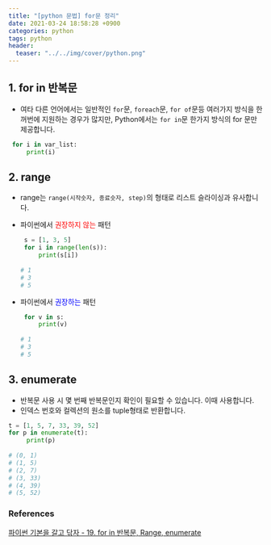 ```yaml
---
title: "[python 문법] for문 정리"
date: 2021-03-24 18:58:28 +0900
categories: python
tags: python
header:
  teaser: "../../img/cover/python.png"
---
```


## 1. for in 반복문

- 여타 다른 언어에서는 일반적인 `for`문, `foreach`문, `for of`문등 여러가지 방식을 한꺼번에 지원하는 경우가 많지만, Python에서는 `for in`문 한가지 방식의 for 문만 제공합니다.

```python
 for i in var_list:
     print(i)
```



## 2. range

- range는 `range(시작숫자, 종료숫자, step)`의 형태로 리스트 슬라이싱과 유사합니다.

- 파이썬에서<span style="color:red"> 권장하지 않는 </span>패턴

  ```python
   s = [1, 3, 5]
   for i in range(len(s)):
       print(s[i])
          
  # 1
  # 3
  # 5
  ```

- 파이썬에서<span style="color:blue"> 권장하는 </span>패턴

  ```python
   for v in s:
       print(v)
      
  # 1
  # 3
  # 5
  ```



## 3. enumerate

- 반복문 사용 시 몇 번째 반복문인지 확인이 필요할 수 있습니다. 이때 사용합니다.
- 인덱스 번호와 컬렉션의 원소를 tuple형태로 반환합니다.

```python
t = [1, 5, 7, 33, 39, 52]
for p in enumerate(t):
     print(p)
        
# (0, 1)
# (1, 5)
# (2, 7)
# (3, 33)
# (4, 39)
# (5, 52)
```





### References

[파이썬 기본을 갈고 닦자 - 19. for in 반복문, Range, enumerate](https://wikidocs.net/16045)